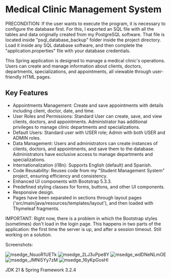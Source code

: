 # Medical Clinic Management System

PRECONDITION: If the user wants to execute the program, it is necessary to configure the database first. For this, I exported an SQL file
with all the tables and data originally created from my PostgreSQL software. That file is located inside "psql_database_backup" folder inside the project directory.
Load it inside any SQL database software, and then complete the "application.properties" file with your database credentials.
  
This Spring application is designed to manage a medical clinic's operations. Users can create and manage information about clients, doctors, departments, specializations, and appointments, all viewable through user-friendly HTML pages.

## Key Features

- Appointments Management: Create and save appointments with details including client, doctor, date, and time.
- User Roles and Permissions: Standard User can create, save, and view clients, doctors, and appointments. Administrator has additional privileges to manage clinic departments and specializations.
- Default Users: Standard user with USER role; Admin with both USER and ADMIN roles.
- Data Management: Users and administrators can create instances of clients, doctors, and appointments, and save them to the database. Administrators have exclusive access to manage departments and specializations.
- Internationalization (i18n): Supports English (default) and Spanish.
- Code Reusability: Reuses code from my "Student Management System" project, ensuring efficiency and consistency.
- Enhanced UI components with Bootstrap 5.3.3.
- Predefined styling classes for forms, buttons, and other UI components.
- Responsive design.
- Pages have been separated in sections through layout pages ('src/main/java/resources/templates/layout'), and then loaded with Thymeleaf fragments.

IMPORTANT: Right now, there is a problem in which the Bootstrap styles (sometimes) don't load in the login page. This happens in two parts of
the application: the first time the server is up, and after a session timeout. Still working on a solution.

Screenshots:

![msedge_NsuoR1UETk](https://github.com/nicolasPalomares/MedicalClinic-System/assets/106792719/8fd0a9fe-3164-406b-afa3-b96189fcba06)
![msedge_2LJ3uPpe8Y](https://github.com/nicolasPalomares/MedicalClinic-System/assets/106792719/0e36bee1-2846-4814-a489-ac4a9daf3b1e)
![msedge_wdDNeNLmOE](https://github.com/nicolasPalomares/MedicalClinic-System/assets/106792719/5b8506dc-7945-45f8-8404-26eb008b009d)
![msedge_JMNi5Yy7zM](https://github.com/nicolasPalomares/MedicalClinic-System/assets/106792719/74b346e0-7105-40d3-b617-5162f4fd81e7)
![msedge_16yKpGosHl](https://github.com/nicolasPalomares/MedicalClinic-System/assets/106792719/48a48a73-dc55-4fbf-8fe4-00fa5ad29d2b)

 JDK 21 & Spring Framework 3.2.4
